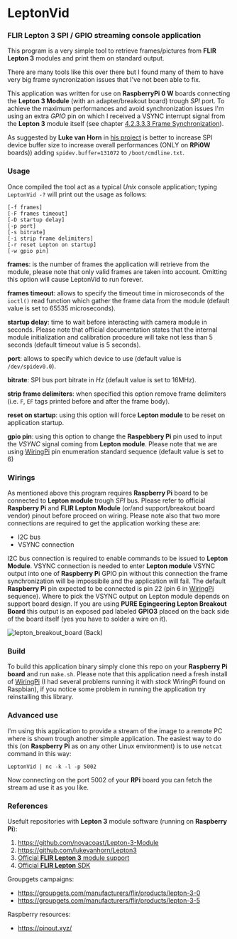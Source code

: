 # LeptonVid
### FLIR Lepton 3 SPI / GPIO streaming console application

This program is a very simple tool to retrieve frames/pictures from __FLIR Lepton 3__ modules and print them on standard output.

There are many tools like this over there but I found many of them to have very big frame syncronization issues that I've not been able to fix.

This application was written for use on __RaspberryPi 0 W__ boards connecting the __Lepton 3 Module__ (with an adapter/breakout board) trough _SPI_ port. To achieve the maximum performances and avoid synchronization issues I'm using an extra _GPIO_ pin on which I received a VSYNC interrupt signal from the __Lepton 3__ module itself (see chapter [4.2.3.3.3 Frame Synchronization](https://www.flir.com/globalassets/imported-assets/document/flir-lepton-engineering-datasheet.pdf)).

As suggested by __Luke van Horn__ in [his project](https://github.com/lukevanhorn/Lepton3) is better to increase SPI device buffer size to increase overall performances (ONLY on __RPi0W__ boards)) adding `spidev.buffer=131072` to `/boot/cmdline.txt`.

### Usage

Once compiled the tool act as a typical _Unix_ console application; typing `LeptonVid -?` will print out the usage as follows:
```
[-f frames] 
[-F frames timeout] 
[-D startup delay] 
[-p port] 
[-s bitrate] 
[-i strip frame delimiters] 
[-r reset Lepton on startup]
[-w gpio pin]
```

__frames__: is the number of frames the application will retrieve from the module, please note that only valid frames are taken into account. Omitting this option will cause LeptonVid to run forever.

__frames timeout__: allows to specify the timeout time in microseconds of the `ioctl()` read function which gather the frame data from the module (default value is set to 65535 microseconds).

__startup delay__: time to wait before interacting with camera module in seconds. Please note that official documentation states that the internal module initialization and calibration procedure will take not less than 5 seconds (default timeout value is 5 seconds).

__port__: allows to specify which device to use (default value is `/dev/spidev0.0`).

__bitrate__: SPI bus port bitrate in _Hz_ (default value is set to 16MHz).

__strip frame delimiters__: when specified this option remove frame delimiters (i.e. `F`, `EF` tags printed before and after the frame body).

__reset on startup__: using this option will force __Lepton module__ to be reset on application startup.

__gpio pin__: using this option to change the __Raspebbery Pi__ pin used to input the _VSYNC_ signal coming from __Lepton module__. Please note that we are using [WiringPi](http://wiringpi.com/) pin enumeration standard sequence (default value is set to 6)

### Wirings

As mentioned above this program requires __Raspberry Pi__ board to be connected to __Lepton module__ trough _SPI_ bus. Please refer to official __Raspberry Pi__ and __FLIR Lepton Module__ (or/and support/breakout board vendor) pinout before proceed on wiring. Please note also that two more connections are required to get the application working these are:
- I2C bus
- VSYNC connection

I2C bus connection is required to enable commands to be issued to __Lepton Module__. VSYNC connection is needed to enter __Lepton module__ VSYNC output into one of __Raspberry Pi__ GPIO pin without this connection the frame synchronization will be impossibile and the application will fail. The default __Raspberry Pi__ pin expected to be connected is pin 22 (pin 6 in [WiringPi](https://pinout.xyz/pinout/wiringpi) sequence). Where to pick the VSYNC output on Lepton module depends on support board design. 
If you are using __PURE Egingeering Lepton Breakout Board__ this output is an exposed pad labeled __GPIO3__ placed on the back side of the board itself (yes you have to solder a wire on it).

![lepton_breakout_board (Back)](https://user-images.githubusercontent.com/6094578/57529094-54389a00-7334-11e9-8086-df99cd5f7ff1.jpg)

### Build

To build this application binary simply clone this repo on your __Raspberry Pi board__ and run `make.sh`.
Please note that this application need a fresh install of [WiringPi](http://wiringpi.com/) (I had several problems running it with _stock_ WiringPi found on Raspbian), if you notice some problem in running the application try reinstalling this library.

### Advanced use

I'm using this application to provide a stream of the image to a remote PC where is shown trough another simple application.
The easiest way to do this (on __Raspberry Pi__ as on any other Linux environment) is to use `netcat` command in this way:

```
LeptonVid | nc -k -l -p 5002
```

Now connecting on the port 5002 of your __RPi__ board you can fetch the stream ad use it as you like.

### References

Usefult repositories with __Lepton 3__ module software (running on __Raspberry Pi__):
1. https://github.com/novacoast/Lepton-3-Module 
2. https://github.com/lukevanhorn/Lepton3 
3. [Official __FLIR Lepton 3__ module support](https://www.flir.com/support/products/lepton#Overview)
4. [Official __FLIR Lepton__ SDK](https://lepton.flir.com/software-sdk/#embedded-sdk)

Groupgets campaigns:
- https://groupgets.com/manufacturers/flir/products/lepton-3-0
- https://groupgets.com/manufacturers/flir/products/lepton-3-5

Raspberry resources:
- https://pinout.xyz/
